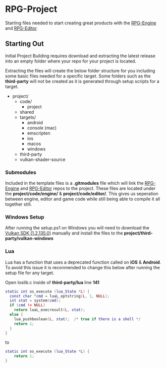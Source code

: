 # RPG-Project
Starting files needed to start creating great products with the [RPG-Engine](https://github.com/oohicksyoo/RPG-Engine) and [RPG-Editor](https://github.com/oohicksyoo/RPG-Editor)

## Starting Out
Initial Project Building requires download and extracting the latest release into an empty folder where your repo for your project is located.

Extracting the files will create the below folder structure for you including some basic files needed for a specific target. Some folders such as the **third-party** will not be created as it is generated through setup scripts for a target.

- project/
  - code/
    - project
  - shared
  - targets/
    - android
    - console (mac)
    - emscripten
    - ios
    - macos
    - windows
  - third-party
  - vulkan-shader-source

### Submodules
Included in the template files is a **.gitmodules** file which will link the [RPG-Engine](https://github.com/oohicksyoo/RPG-Engine) and [RPG-Editor](https://github.com/oohicksyoo/RPG-Editor) repos to the project. These files are located under the **project/code/engine/** & **project/code/editor/**. This gives us seperation between engine, editor and game code while still being able to compile it all together still.

### Windows Setup
After running the setup.ps1 on Windows you will need to download the [Vulkan SDK (1.2.135.0)](https://vulkan.lunarg.com/sdk/home#windows) manually and install the files to the **project/third-party/vulkan-windows**

### Lua
Lua has a function that uses a deprecated function called on **iOS** & **Android**. To avoid this issue it is reconmended to change this below after running the setup file for any target.

Open Ioslib.c inside of **third-party/lua** line **141**
```lua
static int os_execute (lua_State *L) {
  const char *cmd = luaL_optstring(L, 1, NULL);
  int stat = system(cmd);
  if (cmd != NULL)
    return luaL_execresult(L, stat);
  else {
    lua_pushboolean(L, stat);  /* true if there is a shell */
    return 1;
  }
}
```

to

```lua
static int os_execute (lua_State *L) {
    return 1;
}
```
